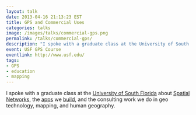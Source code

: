 ```yaml
---
layout: talk
date: 2013-04-16 21:13:23 EST
title: GPS and Commercial Uses
categories: talks
image: /images/talks/commercial-gps.png
permalink: /talks/commercial-gps/
description: "I spoke with a graduate class at the University of South Florida about Spatial Networks, the apps we build, and the consulting work we do in geo technology, mapping, and human geography."
event: USF GPS Course
eventlink: http://www.usf.edu/
tags:
- GPS
- education
- mapping
---
```


I spoke with a graduate class at the [University of South Florida](http://www.usf.edu/) about [Spatial Networks](http://spatialnetworks.com/), the [apps](http://fulcrumapp.com/) we [build](http://pushpinosm.org/), and the consulting work we do in geo technology, mapping, and human geography.

<script async class="speakerdeck-embed" data-id="f09ab1b06803013066b122000a918622" data-ratio="1.33333333333333" src="//speakerdeck.com/assets/embed.js"></script>
